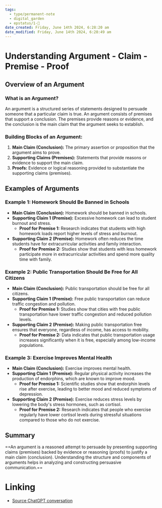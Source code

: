 ```yaml
---
tags:
  - type/permanent-note
  - digital_garden
  - epstatus/1-🌱
date_created: Friday, June 14th 2024, 6:28:20 am
date_modified: Friday, June 14th 2024, 6:28:49 am
---
```

# Understanding Argument - Claim - Premise - Proof
## Overview of an Argument

### What is an Argument?
An argument is a structured series of statements designed to persuade someone that a particular claim is true. An argument consists of premises that support a conclusion. The premises provide reasons or evidence, and the conclusion is the main claim that the argument seeks to establish.

### Building Blocks of an Argument:
1. **Main Claim (Conclusion):** The primary assertion or proposition that the argument aims to prove.
2. **Supporting Claims (Premises):** Statements that provide reasons or evidence to support the main claim.
3. **Proofs:** Evidence or logical reasoning provided to substantiate the supporting claims (premises).

## Examples of Arguments

### Example 1: Homework Should Be Banned in Schools
- **Main Claim (Conclusion):** Homework should be banned in schools.
- **Supporting Claim 1 (Premise):** Excessive homework can lead to student burnout and stress.
  - **Proof for Premise 1:** Research indicates that students with high homework loads report higher levels of stress and burnout.
- **Supporting Claim 2 (Premise):** Homework often reduces the time students have for extracurricular activities and family interaction.
  - **Proof for Premise 2:** Studies show that students with less homework participate more in extracurricular activities and spend more quality time with family.

### Example 2: Public Transportation Should Be Free for All Citizens
- **Main Claim (Conclusion):** Public transportation should be free for all citizens.
- **Supporting Claim 1 (Premise):** Free public transportation can reduce traffic congestion and pollution.
  - **Proof for Premise 1:** Studies show that cities with free public transportation have lower traffic congestion and reduced pollution levels.
- **Supporting Claim 2 (Premise):** Making public transportation free ensures that everyone, regardless of income, has access to mobility.
  - **Proof for Premise 2:** Data indicates that public transportation usage increases significantly when it is free, especially among low-income populations.

### Example 3: Exercise Improves Mental Health
- **Main Claim (Conclusion):** Exercise improves mental health.
- **Supporting Claim 1 (Premise):** Regular physical activity increases the production of endorphins, which are known to improve mood.
  - **Proof for Premise 1:** Scientific studies show that endorphin levels rise after exercise, leading to better mood and reduced symptoms of depression.
- **Supporting Claim 2 (Premise):** Exercise reduces stress levels by lowering the body's stress hormones, such as cortisol.
  - **Proof for Premise 2:** Research indicates that people who exercise regularly have lower cortisol levels during stressful situations compared to those who do not exercise.

## Summary
==An argument is a reasoned attempt to persuade by presenting supporting claims (premises) backed by evidence or reasoning (proofs) to justify a main claim (conclusion). Understanding the structure and components of arguments helps in analyzing and constructing persuasive communication.==

# Linking
+ [Source ChatGPT conversation](https://chatgpt.com/share/3093167d-71c2-4509-af15-0982205e33ec)